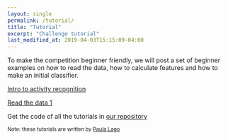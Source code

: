 ```yaml
---
layout: single
permalink: /tutorial/
title: "Tutorial"
excerpt: "Challenge tutorial"
last_modified_at: 2019-04-03T15:15:09-04:00
---
```


To make the competition beginner friendly, we will post a set of beginner examples on how to read the data, how to calculate features and how to make an initial classifier.

[Intro to activity recognition](https://docs.google.com/presentation/d/1_Q9H8WoQZm-VCncUZxrqAtV_YUE54m6N0GAyeWnfoSU/edit?usp=sharing)

[Read the data 1](/cook2020/example_1)

Get the code of all the tutorials in [our repository](https://github.com/sozo-lab/cook2020_tutorials)

<sup>Note: these tutorials are written by [Paula Lago](https://www.researchgate.net/profile/Paula_Lago2)</sup>
